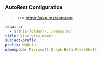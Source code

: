 ### AutoRest Configuration

> see https://aka.ms/autorest

``` yaml
require:
  - $(this-folder)/../Teams.md
title: $(service-name)
subject-prefix: ''
prefix: MgBeta
namespace: Microsoft.Graph.Beta.PowerShell
```
